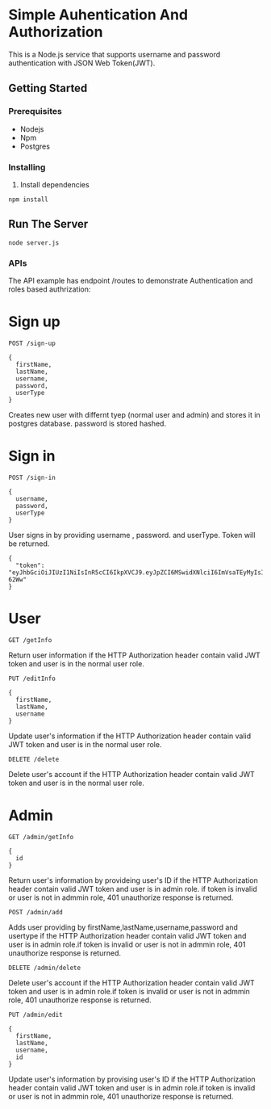 # Simple Auhentication And Authorization
This is a Node.js service that supports username and password authentication with JSON Web Token(JWT).

## Getting Started
### Prerequisites
* Nodejs
* Npm
* Postgres

### Installing
1. Install dependencies
```
npm install
```


## Run The Server
```
node server.js
```

### APIs
The API example has endpoint  /routes to demonstrate  Authentication and roles  based authrization:

# Sign up
```
POST /sign-up
```
```
{
  firstName,
  lastName,
  username,
  password,
  userType
}
  ```
  Creates new user with differnt tyep (normal user and admin) and stores it in postgres database. password is stored hashed.
  
  # Sign in
  ```
  POST /sign-in
  ```
  ```
  {
    username,
    password,
    userType
  }
  ```
  User signs in by providing username , password. and userType. Token will be returned.
  ```
  {
    "token": "eyJhbGciOiJIUzI1NiIsInR5cCI6IkpXVCJ9.eyJpZCI6MSwidXNlciI6ImVsaTEyMyIsImlhdCI6MTU4ODM2MDAzNSwiZXhwIjoxNTg4MzYwOTM1fQ.bLYDAIxpou8AnJznBl_taJD4iTAv1DbeGCeNtW-62Ww"
  }
```
# User
```
GET /getInfo
```
Return user information if the HTTP Authorization header contain valid JWT token and user is in the normal user role.

```
PUT /editInfo
```
```
{
  firstName,
  lastName,
  username
}
````
Update user's information if the HTTP Authorization header contain valid JWT token and user is in the normal user role.

```
DELETE /delete
```
Delete user's account if the HTTP Authorization header contain valid JWT token and user is in the normal user role.


# Admin
```
GET /admin/getInfo
```
```
{
  id
}
```
Return user's information by provideing user's ID if the HTTP Authorization header contain valid JWT token and user is in admin role.
if token is invalid or user is not in admmin role, 401 unauthorize response is returned.

```
POST /admin/add
```
Adds user providing by firstName,lastName,username,password and usertype  if the HTTP Authorization header contain valid JWT token and user is in admin role.if token is invalid or user is not in admmin role, 401 unauthorize response is returned.

```
DELETE /admin/delete
```
Delete user's account  if the HTTP Authorization header contain valid JWT token and user is in admin role.if token is invalid or user is not in admmin role, 401 unauthorize response is returned.

```
PUT /admin/edit
```
```
{
  firstName,
  lastName,
  username,
  id
}
````
Update user's information by provising user's ID if the HTTP Authorization header contain valid JWT token and user is in admin role.if token is invalid or user is not in admmin role, 401 unauthorize response is returned.